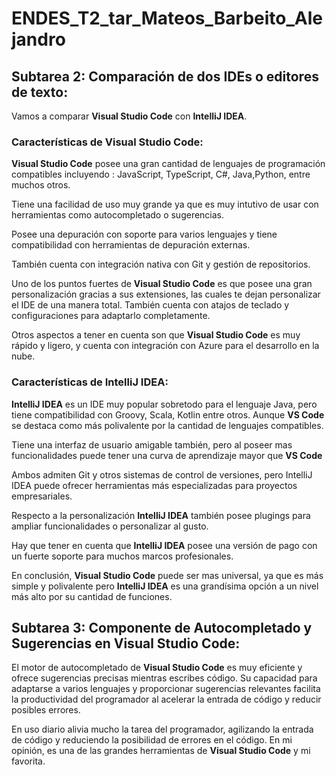 # ENDES_T2_tar_Mateos_Barbeito_Alejandro

 ## Subtarea 2: Comparación de dos IDEs o editores de texto:

Vamos a comparar **Visual Studio Code** con **IntelliJ IDEA**.

### Características de Visual Studio Code:

**Visual Studio Code** posee una gran cantidad de lenguajes de programación compatibles incluyendo : JavaScript, TypeScript, C#, Java,Python, entre muchos otros.

Tiene una facilidad de uso muy grande ya que es muy intutivo de usar con herramientas como autocompletado o sugerencias.

Posee una depuración con soporte para varios lenguajes y tiene compatibilidad con herramientas de depuración externas.

También cuenta con integración nativa con Git y gestión de repositorios.

Uno de los puntos fuertes de **Visual Studio Code** es que posee una gran personalización gracias a sus extensiones, las cuales te dejan personalizar el IDE de una manera total. También cuenta con atajos de teclado y configuraciones para adaptarlo completamente.

Otros aspectos a tener en cuenta son que **Visual Studio Code** es muy rápido y ligero, y cuenta con integración con Azure para el desarrollo en la nube.


### Características de IntelliJ IDEA:

**IntelliJ IDEA** es un IDE muy popular sobretodo para el lenguaje Java, pero tiene compatibilidad con Groovy, Scala, Kotlin entre otros. Aunque **VS Code** se destaca como más polivalente por la cantidad de lenguajes compatibles.

Tiene una interfaz de usuario amigable también, pero al poseer mas funcionalidades puede tener una curva de aprendizaje mayor que **VS Code**

Ambos admiten Git y otros sistemas de control de versiones, pero IntelliJ IDEA puede ofrecer herramientas más especializadas para proyectos empresariales.

Respecto a la personalización **IntelliJ IDEA** también posee plugings para ampliar funcionalidades o personalizar al gusto.

Hay que tener en cuenta que **IntelliJ IDEA** posee una versión de pago con un fuerte soporte para muchos marcos profesionales.

En conclusión, **Visual Studio Code** puede ser mas universal, ya que es más simple y polivalente pero  **IntelliJ IDEA** es una grandísima opción a un nivel más alto por su cantidad de funciones.

 ## Subtarea 3: Componente de Autocompletado y Sugerencias en Visual Studio Code:

 El motor de autocompletado de **Visual Studio Code** es muy eficiente y ofrece sugerencias precisas mientras escribes código. Su capacidad para adaptarse a varios lenguajes y proporcionar sugerencias relevantes facilita la productividad del programador al acelerar la entrada de código y reducir posibles errores.

 En uso diario alivia mucho la tarea del programador, agilizando la entrada de código y reduciendo la posibilidad de errores en el código. En mi opinión, es una de las grandes herramientas de **Visual Studio Code** y mi favorita.